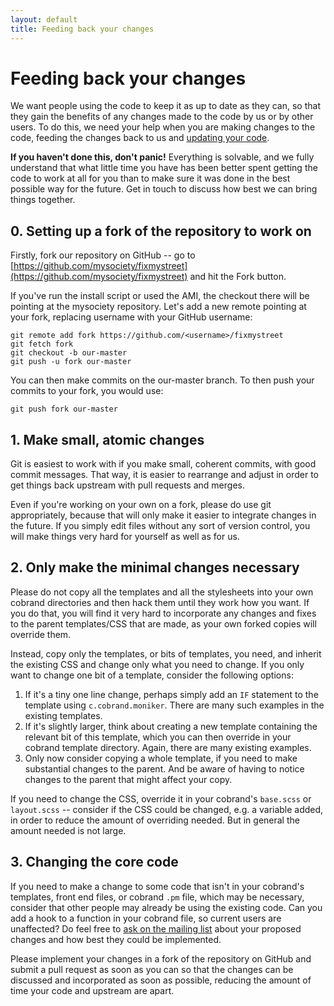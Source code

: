 ```yaml
---
layout: default
title: Feeding back your changes
---
```


# Feeding back your changes

<p class="lead">We want people using the code to keep it as up to date as they can, so that
they gain the benefits of any changes made to the code by us or by other users.
To do this, we need your help when you are making changes to the code, feeding
the changes back to us and <a href="/updating/">updating your code</a>.</p>

**If you haven't done this, don't panic!**
Everything is solvable, and we fully understand that what little
time you have has been better spent getting the code to work at all for you
than to make sure it was done in the best possible way for the future. Get in
touch to discuss how best we can bring things together.

## 0. Setting up a fork of the repository to work on

Firstly, fork our repository on GitHub -- go to
[https://github.com/mysociety/fixmystreet](https://github.com/mysociety/fixmystreet)
and hit the Fork button.

If you've run the install script or used the AMI, the checkout there  will be
pointing at the mysociety repository. Let's add a new remote pointing at your
fork, replacing username with your GitHub username:

    git remote add fork https://github.com/<username>/fixmystreet
    git fetch fork
    git checkout -b our-master
    git push -u fork our-master

You can then make commits on the our-master branch. To then push your commits
to your fork, you would use:

    git push fork our-master

## 1. Make small, atomic changes

Git is easiest to work with if you make small, coherent commits, with good
commit messages. That way, it is easier to rearrange and adjust in order to get
things back upstream with pull requests and merges.

Even if you're working on your own on a fork, please do use git appropriately,
because that will only make it easier to integrate changes in the future. If
you simply edit files without any sort of version control, you will make things
very hard for yourself as well as for us.

## 2. Only make the minimal changes necessary

Please do not copy all the templates and all the stylesheets into your own
cobrand directories and then hack them until they work how you want. If you do
that, you will find it very hard to incorporate any changes and fixes to the
parent templates/CSS that are made, as your own forked copies will override
them.

Instead, copy only the templates, or bits of templates, you need, and inherit
the existing CSS and change only what you need to change. If you only want to
change one bit of a template, consider the following options:

1. If it's a tiny one line change, perhaps simply add an `IF` statement to the
template using `c.cobrand.moniker`. There are many such examples in the
existing templates.
2. If it's slightly larger, think about creating a new template containing the
relevant bit of this template, which you can then override in your cobrand
template directory. Again, there are many existing examples.
3. Only now consider copying a whole template, if you need to make substantial
changes to the parent. And be aware of having to notice changes to the parent
that might affect your copy.

If you need to change the CSS, override it in your cobrand's `base.scss` or
`layout.scss` -- consider if the CSS could be changed, e.g. a variable added,
in order to reduce the amount of overriding needed. But in general the amount
needed is not large.

## 3. Changing the core code

If you need to make a change to some code that isn't in your cobrand's
templates, front end files, or cobrand `.pm` file, which may be necessary,
consider that other people may already be using the existing code. Can you add
a hook to a function in your cobrand file, so current users are unaffected? Do
feel free to [ask on the mailing list](/community/) about your proposed changes
and how best they could be implemented.

Please implement your changes in a fork of the repository on GitHub and submit
a pull request as soon as you can so that the changes can be discussed and
incorporated as soon as possible, reducing the amount of time your code and
upstream are apart.

